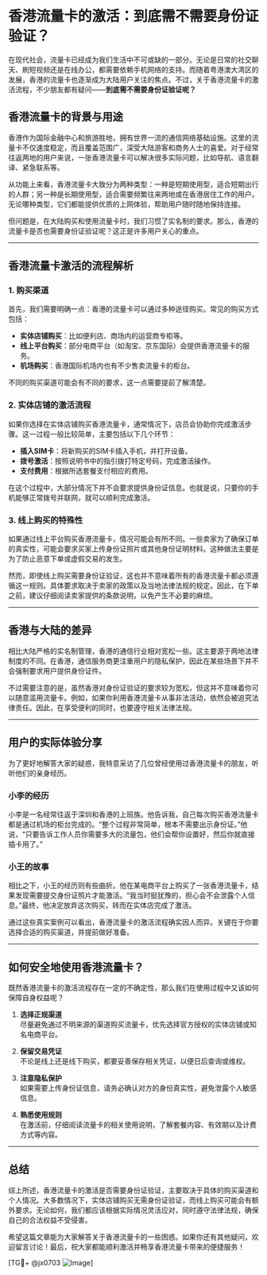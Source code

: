 # 香港流量卡的激活：到底需不需要身份证验证？

在现代社会，流量卡已经成为我们生活中不可或缺的一部分。无论是日常的社交聊天、刷短视频还是在线办公，都需要依赖手机网络的支持。而随着粤港澳大湾区的发展，香港的流量卡也逐渐成为大陆用户关注的焦点。不过，关于香港流量卡的激活流程，不少朋友都有疑问——**到底需不需要身份证验证呢？**

## 香港流量卡的背景与用途

香港作为国际金融中心和旅游胜地，拥有世界一流的通信网络基础设施。这里的流量卡不仅速度稳定，而且覆盖范围广，深受大陆游客和商务人士的喜爱。对于经常往返两地的用户来说，一张香港流量卡可以解决很多实际问题，比如导航、语言翻译、紧急联系等。

从功能上来看，香港流量卡大致分为两种类型：一种是短期使用型，适合短期出行的人群；另一种是长期使用型，适合需要频繁往来两地或在香港居住工作的用户。无论哪种类型，它们都能提供优质的上网体验，帮助用户随时随地保持连接。

但问题是，在大陆购买和使用流量卡时，我们习惯了实名制的要求。那么，香港的流量卡是否也需要身份证验证呢？这正是许多用户关心的重点。

---

## 香港流量卡激活的流程解析

### 1. 购买渠道
首先，我们需要明确一点：香港的流量卡可以通过多种途径购买。常见的购买方式包括：
- **实体店铺购买**：比如便利店、商场内的运营商专柜等。
- **线上平台购买**：部分电商平台（如淘宝、京东国际）会提供香港流量卡的服务。
- **机场购买**：香港国际机场内也有不少售卖流量卡的柜台。

不同的购买渠道可能会有不同的要求，这一点需要提前了解清楚。

### 2. 实体店铺的激活流程
如果你选择在实体店铺购买香港流量卡，通常情况下，店员会协助你完成激活步骤。这一过程一般比较简单，主要包括以下几个环节：
- **插入SIM卡**：将新购买的SIM卡插入手机，并打开设备。
- **拨号激活**：按照说明书中的指引拨打特定号码，完成激活操作。
- **支付费用**：根据所选套餐支付相应的费用。

在这个过程中，大部分情况下并不会要求提供身份证信息。也就是说，只要你的手机能够正常拨号并联网，就可以顺利完成激活。

### 3. 线上购买的特殊性
如果通过线上平台购买香港流量卡，情况可能会有所不同。一些卖家为了确保订单的真实性，可能会要求买家上传身份证照片或其他身份证明材料。这种做法主要是为了防止恶意下单或虚假交易的发生。

然而，即使线上购买需要身份证验证，这也并不意味着所有的香港流量卡都必须遵循这一规则。具体要求取决于卖家的政策以及当地法律法规的规定。因此，在下单之前，建议仔细阅读卖家提供的条款说明，以免产生不必要的麻烦。

---

## 香港与大陆的差异

相比大陆严格的实名制管理，香港的通信行业相对宽松一些。这主要源于两地法律制度的不同。在香港，通信服务商更注重用户的隐私保护，因此在某些场景下并不会强制要求用户提供身份证件。

不过需要注意的是，虽然香港对身份证验证的要求较为宽松，但这并不意味着你可以随意滥用流量卡。例如，如果你利用香港流量卡从事非法活动，依然会被追究法律责任。因此，在享受便利的同时，也要遵守相关法律法规。

---

## 用户的实际体验分享

为了更好地解答大家的疑惑，我特意采访了几位曾经使用过香港流量卡的朋友，听听他们的亲身经历。

### 小李的经历
小李是一名经常往返于深圳和香港的上班族。他告诉我，自己每次购买香港流量卡都是通过机场的柜台完成的。“整个过程非常简单，根本不需要出示身份证。”他说，“只要告诉工作人员你需要多大的流量包，他们会帮你设置好，然后你就直接插卡用了。”

### 小王的故事
相比之下，小王的经历则有些曲折。他在某电商平台上购买了一张香港流量卡，结果发现需要提交身份证照片才能激活。“我当时挺犹豫的，担心会不会泄露个人信息。”最终，他决定放弃这次购买，转而在实体店完成了激活。

通过这些真实案例可以看出，香港流量卡的激活流程确实因人而异。关键在于你要选择合适的购买渠道，并提前做好准备。

---

## 如何安全地使用香港流量卡？

既然香港流量卡的激活流程存在一定的不确定性，那么我们在使用过程中又该如何保障自身权益呢？

1. **选择正规渠道**  
   尽量避免通过不明来源的渠道购买流量卡，优先选择官方授权的实体店铺或知名电商平台。

2. **保留交易凭证**  
   不论是线上还是线下购买，都要妥善保存相关凭证，以便日后查询或维权。

3. **注意隐私保护**  
   如果需要上传身份证信息，请务必确认对方的身份真实性，避免泄露个人敏感信息。

4. **熟悉使用规则**  
   在激活前，仔细阅读流量卡的相关使用说明，了解套餐内容、有效期以及计费方式等内容。

---

## 总结

综上所述，香港流量卡的激活是否需要身份证验证，主要取决于具体的购买渠道和个人情况。大多数情况下，实体店铺购买无需身份证验证，而线上购买可能会有额外要求。无论如何，我们都应该根据实际情况灵活应对，同时遵守法律法规，确保自己的合法权益不受侵害。

希望这篇文章能为大家解答关于香港流量卡的一些困惑。如果你还有其他疑问，欢迎留言讨论！最后，祝大家都能顺利激活并畅享香港流量卡带来的便捷服务！

[TG💪+ @jx0703 ![Image](https://github.com/user-attachments/assets/dbca1d08-cadb-493c-b0ec-ad6f7a83f270)]